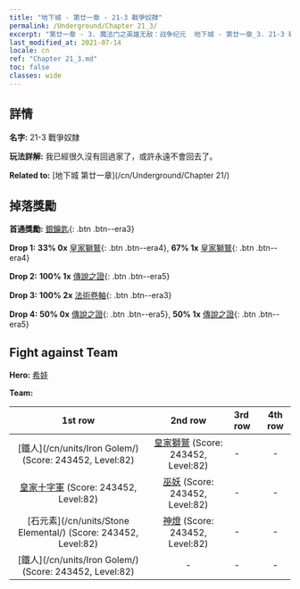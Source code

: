 ```yaml
---
title: "地下城 - 第廿一章 - 21-3 戰爭奴隸"
permalink: /Underground/Chapter 21_3/
excerpt: "第廿一章 - 3. 魔法门之英雄无敌：战争纪元  地下城 - 第廿一章_3. 21-3 戰爭奴隸"
last_modified_at: 2021-07-14
locale: cn
ref: "Chapter 21_3.md"
toc: false
classes: wide
---
```


## 詳情

 **名字:** 21-3 戰爭奴隸

 **玩法詳解:**       我已經很久沒有回過家了，或許永遠不會回去了。

 **Related to:** [地下城 第廿一章](/cn/Underground/Chapter 21/)

## 掉落獎勵

 **首通獎勵:** [銀鑰匙](/cn/Items/con_693/){: .btn .btn--era3}

 **Drop 1:** **33% 0x** [皇家獅鷲](/cn/Items/unt_192/){: .btn .btn--era4}, **67% 1x** [皇家獅鷲](/cn/Items/unt_192/){: .btn .btn--era4}

 **Drop 2:** **100% 1x** [傳說之證](/cn/Items/mat_81/){: .btn .btn--era5}

 **Drop 3:** **100% 2x** [法術卷軸](/cn/Items/con_694/){: .btn .btn--era3}

 **Drop 4:** **50% 0x** [傳說之證](/cn/Items/mat_74/){: .btn .btn--era5}, **50% 1x** [傳說之證](/cn/Items/mat_74/){: .btn .btn--era5}


## Fight against Team
 **Hero:** [希娃](/cn/heroes/Shiva/)

 **Team:**


  | 1st row | 2nd row | 3rd row | 4th row |
  |:----:|:----:|:----|:----:|
  | [鐵人](/cn/units/Iron Golem/) (Score: 243452, Level:82)  | [皇家獅鷲](/cn/units/Griffin/) (Score: 243452, Level:82)  | - | - |
  | [皇家十字軍](/cn/units/Swordsman/) (Score: 243452, Level:82)  | [巫妖](/cn/units/Lich/) (Score: 243452, Level:82)  | - | - |
  | [石元素](/cn/units/Stone Elemental/) (Score: 243452, Level:82)  | [神燈](/cn/units/Genie/) (Score: 243452, Level:82)  | - | - |
  | [鐵人](/cn/units/Iron Golem/) (Score: 243452, Level:82)  | - | - | - |


